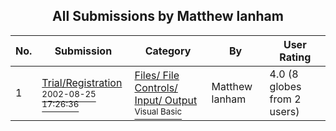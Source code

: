 ﻿<div align="center">

## All Submissions by Matthew lanham

</div>

No.  | Submission | Category | By   | User Rating
---- | ---------- | -------- | ---- | -----------
1 | [Trial/Registration<br /><sup>2002-08-25 17:26:36</sup>](https://github.com/Planet-Source-Code/matthew-lanham-trial-registration__1-32473) | [Files/ File Controls/ Input/ Output<br /><sup>Visual Basic</sup>](../ByCategory/files-file-controls-input-output__1-3.md) | Matthew lanham | 4.0 (8 globes from 2 users)
